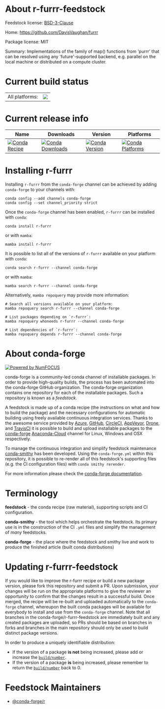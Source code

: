 About r-furrr-feedstock
=======================

Feedstock license: [BSD-3-Clause](https://github.com/conda-forge/r-furrr-feedstock/blob/main/LICENSE.txt)

Home: https://github.com/DavisVaughan/furrr

Package license: MIT

Summary: Implementations of the family of map() functions from 'purrr' that can be resolved using any 'future'-supported backend, e.g. parallel on the local machine or distributed on a compute cluster.

Current build status
====================


<table><tr><td>All platforms:</td>
    <td>
      <a href="https://dev.azure.com/conda-forge/feedstock-builds/_build/latest?definitionId=5185&branchName=main">
        <img src="https://dev.azure.com/conda-forge/feedstock-builds/_apis/build/status/r-furrr-feedstock?branchName=main">
      </a>
    </td>
  </tr>
</table>

Current release info
====================

| Name | Downloads | Version | Platforms |
| --- | --- | --- | --- |
| [![Conda Recipe](https://img.shields.io/badge/recipe-r--furrr-green.svg)](https://anaconda.org/conda-forge/r-furrr) | [![Conda Downloads](https://img.shields.io/conda/dn/conda-forge/r-furrr.svg)](https://anaconda.org/conda-forge/r-furrr) | [![Conda Version](https://img.shields.io/conda/vn/conda-forge/r-furrr.svg)](https://anaconda.org/conda-forge/r-furrr) | [![Conda Platforms](https://img.shields.io/conda/pn/conda-forge/r-furrr.svg)](https://anaconda.org/conda-forge/r-furrr) |

Installing r-furrr
==================

Installing `r-furrr` from the `conda-forge` channel can be achieved by adding `conda-forge` to your channels with:

```
conda config --add channels conda-forge
conda config --set channel_priority strict
```

Once the `conda-forge` channel has been enabled, `r-furrr` can be installed with `conda`:

```
conda install r-furrr
```

or with `mamba`:

```
mamba install r-furrr
```

It is possible to list all of the versions of `r-furrr` available on your platform with `conda`:

```
conda search r-furrr --channel conda-forge
```

or with `mamba`:

```
mamba search r-furrr --channel conda-forge
```

Alternatively, `mamba repoquery` may provide more information:

```
# Search all versions available on your platform:
mamba repoquery search r-furrr --channel conda-forge

# List packages depending on `r-furrr`:
mamba repoquery whoneeds r-furrr --channel conda-forge

# List dependencies of `r-furrr`:
mamba repoquery depends r-furrr --channel conda-forge
```


About conda-forge
=================

[![Powered by
NumFOCUS](https://img.shields.io/badge/powered%20by-NumFOCUS-orange.svg?style=flat&colorA=E1523D&colorB=007D8A)](https://numfocus.org)

conda-forge is a community-led conda channel of installable packages.
In order to provide high-quality builds, the process has been automated into the
conda-forge GitHub organization. The conda-forge organization contains one repository
for each of the installable packages. Such a repository is known as a *feedstock*.

A feedstock is made up of a conda recipe (the instructions on what and how to build
the package) and the necessary configurations for automatic building using freely
available continuous integration services. Thanks to the awesome service provided by
[Azure](https://azure.microsoft.com/en-us/services/devops/), [GitHub](https://github.com/),
[CircleCI](https://circleci.com/), [AppVeyor](https://www.appveyor.com/),
[Drone](https://cloud.drone.io/welcome), and [TravisCI](https://travis-ci.com/)
it is possible to build and upload installable packages to the
[conda-forge](https://anaconda.org/conda-forge) [Anaconda-Cloud](https://anaconda.org/)
channel for Linux, Windows and OSX respectively.

To manage the continuous integration and simplify feedstock maintenance
[conda-smithy](https://github.com/conda-forge/conda-smithy) has been developed.
Using the ``conda-forge.yml`` within this repository, it is possible to re-render all of
this feedstock's supporting files (e.g. the CI configuration files) with ``conda smithy rerender``.

For more information please check the [conda-forge documentation](https://conda-forge.org/docs/).

Terminology
===========

**feedstock** - the conda recipe (raw material), supporting scripts and CI configuration.

**conda-smithy** - the tool which helps orchestrate the feedstock.
                   Its primary use is in the construction of the CI ``.yml`` files
                   and simplify the management of *many* feedstocks.

**conda-forge** - the place where the feedstock and smithy live and work to
                  produce the finished article (built conda distributions)


Updating r-furrr-feedstock
==========================

If you would like to improve the r-furrr recipe or build a new
package version, please fork this repository and submit a PR. Upon submission,
your changes will be run on the appropriate platforms to give the reviewer an
opportunity to confirm that the changes result in a successful build. Once
merged, the recipe will be re-built and uploaded automatically to the
`conda-forge` channel, whereupon the built conda packages will be available for
everybody to install and use from the `conda-forge` channel.
Note that all branches in the conda-forge/r-furrr-feedstock are
immediately built and any created packages are uploaded, so PRs should be based
on branches in forks and branches in the main repository should only be used to
build distinct package versions.

In order to produce a uniquely identifiable distribution:
 * If the version of a package **is not** being increased, please add or increase
   the [``build/number``](https://docs.conda.io/projects/conda-build/en/latest/resources/define-metadata.html#build-number-and-string).
 * If the version of a package **is** being increased, please remember to return
   the [``build/number``](https://docs.conda.io/projects/conda-build/en/latest/resources/define-metadata.html#build-number-and-string)
   back to 0.

Feedstock Maintainers
=====================

* [@conda-forge/r](https://github.com/conda-forge/r/)

